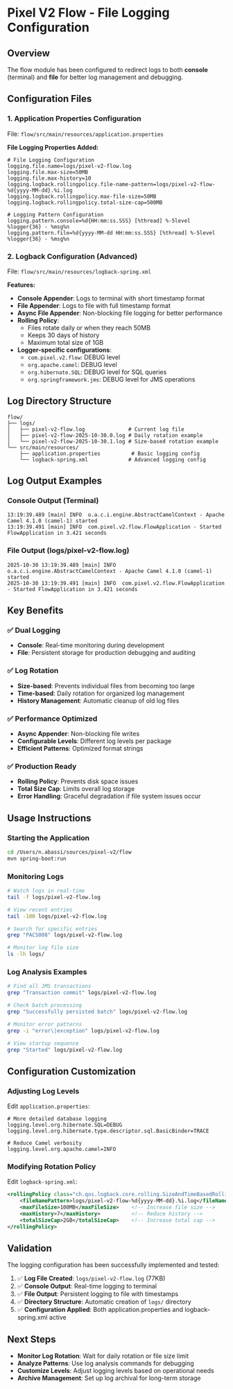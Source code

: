 # Pixel V2 Flow - File Logging Configuration

## Overview

The flow module has been configured to redirect logs to both **console** (terminal) and **file** for better log management and debugging.

## Configuration Files

### 1. Application Properties Configuration

File: `flow/src/main/resources/application.properties`

**File Logging Properties Added:**

```properties
# File Logging Configuration
logging.file.name=logs/pixel-v2-flow.log
logging.file.max-size=50MB
logging.file.max-history=10
logging.logback.rollingpolicy.file-name-pattern=logs/pixel-v2-flow-%d{yyyy-MM-dd}.%i.log
logging.logback.rollingpolicy.max-file-size=50MB
logging.logback.rollingpolicy.total-size-cap=500MB

# Logging Pattern Configuration
logging.pattern.console=%d{HH:mm:ss.SSS} [%thread] %-5level %logger{36} - %msg%n
logging.pattern.file=%d{yyyy-MM-dd HH:mm:ss.SSS} [%thread] %-5level %logger{36} - %msg%n
```

### 2. Logback Configuration (Advanced)

File: `flow/src/main/resources/logback-spring.xml`

**Features:**

- **Console Appender**: Logs to terminal with short timestamp format
- **File Appender**: Logs to file with full timestamp format
- **Async File Appender**: Non-blocking file logging for better performance
- **Rolling Policy**:
  - Files rotate daily or when they reach 50MB
  - Keeps 30 days of history
  - Maximum total size of 1GB
- **Logger-specific configurations**:
  - `com.pixel.v2.flow`: DEBUG level
  - `org.apache.camel`: DEBUG level
  - `org.hibernate.SQL`: DEBUG level for SQL queries
  - `org.springframework.jms`: DEBUG level for JMS operations

## Log Directory Structure

```
flow/
├── logs/
│   ├── pixel-v2-flow.log              # Current log file
│   ├── pixel-v2-flow-2025-10-30.0.log # Daily rotation example
│   └── pixel-v2-flow-2025-10-30.1.log # Size-based rotation example
└── src/main/resources/
    ├── application.properties          # Basic logging config
    └── logback-spring.xml             # Advanced logging config
```

## Log Output Examples

### Console Output (Terminal)

```
13:19:39.489 [main] INFO  o.a.c.i.engine.AbstractCamelContext - Apache Camel 4.1.0 (camel-1) started
13:19:39.491 [main] INFO  com.pixel.v2.flow.FlowApplication - Started FlowApplication in 3.421 seconds
```

### File Output (logs/pixel-v2-flow.log)

```
2025-10-30 13:19:39.489 [main] INFO  o.a.c.i.engine.AbstractCamelContext - Apache Camel 4.1.0 (camel-1) started
2025-10-30 13:19:39.491 [main] INFO  com.pixel.v2.flow.FlowApplication - Started FlowApplication in 3.421 seconds
```

## Key Benefits

### ✅ **Dual Logging**

- **Console**: Real-time monitoring during development
- **File**: Persistent storage for production debugging and auditing

### ✅ **Log Rotation**

- **Size-based**: Prevents individual files from becoming too large
- **Time-based**: Daily rotation for organized log management
- **History Management**: Automatic cleanup of old log files

### ✅ **Performance Optimized**

- **Async Appender**: Non-blocking file writes
- **Configurable Levels**: Different log levels per package
- **Efficient Patterns**: Optimized format strings

### ✅ **Production Ready**

- **Rolling Policy**: Prevents disk space issues
- **Total Size Cap**: Limits overall log storage
- **Error Handling**: Graceful degradation if file system issues occur

## Usage Instructions

### Starting the Application

```bash
cd /Users/n.abassi/sources/pixel-v2/flow
mvn spring-boot:run
```

### Monitoring Logs

```bash
# Watch logs in real-time
tail -f logs/pixel-v2-flow.log

# View recent entries
tail -100 logs/pixel-v2-flow.log

# Search for specific entries
grep "PACS008" logs/pixel-v2-flow.log

# Monitor log file size
ls -lh logs/
```

### Log Analysis Examples

```bash
# Find all JMS transactions
grep "Transaction commit" logs/pixel-v2-flow.log

# Check batch processing
grep "Successfully persisted batch" logs/pixel-v2-flow.log

# Monitor error patterns
grep -i "error\|exception" logs/pixel-v2-flow.log

# View startup sequence
grep "Started" logs/pixel-v2-flow.log
```

## Configuration Customization

### Adjusting Log Levels

Edit `application.properties`:

```properties
# More detailed database logging
logging.level.org.hibernate.SQL=DEBUG
logging.level.org.hibernate.type.descriptor.sql.BasicBinder=TRACE

# Reduce Camel verbosity
logging.level.org.apache.camel=INFO
```

### Modifying Rotation Policy

Edit `logback-spring.xml`:

```xml
<rollingPolicy class="ch.qos.logback.core.rolling.SizeAndTimeBasedRollingPolicy">
    <fileNamePattern>logs/pixel-v2-flow-%d{yyyy-MM-dd}.%i.log</fileNamePattern>
    <maxFileSize>100MB</maxFileSize>    <!-- Increase file size -->
    <maxHistory>7</maxHistory>          <!-- Reduce history -->
    <totalSizeCap>2GB</totalSizeCap>    <!-- Increase total cap -->
</rollingPolicy>
```

## Validation

The logging configuration has been successfully implemented and tested:

1. ✅ **Log File Created**: `logs/pixel-v2-flow.log` (77KB)
2. ✅ **Console Output**: Real-time logging to terminal
3. ✅ **File Output**: Persistent logging to file with timestamps
4. ✅ **Directory Structure**: Automatic creation of `logs/` directory
5. ✅ **Configuration Applied**: Both application.properties and logback-spring.xml active

## Next Steps

- **Monitor Log Rotation**: Wait for daily rotation or file size limit
- **Analyze Patterns**: Use log analysis commands for debugging
- **Customize Levels**: Adjust logging levels based on operational needs
- **Archive Management**: Set up log archival for long-term storage
